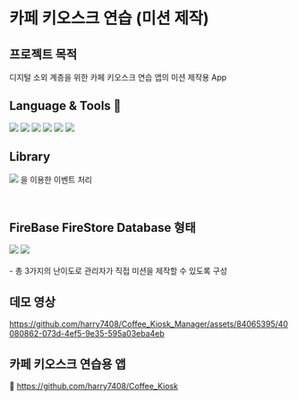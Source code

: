 <h1 align="left">
카페 키오스크 연습 (미션 제작)
</h1>

<h2>
  프로젝트 목적
</h2>

디지털 소외 계층을 위한 카페 키오스크 연습 앱의 미션 제작용 App

  
<h2>
Language & Tools 🧰 
</h2>
<p align="left">
 <img src="https://img.shields.io/badge/Android Studio Gifffe-3DDC84?style=flat-square&logo=android-studio&logoColor=white"/>
  <img src="https://img.shields.io/badge/Kotlin-7F52FF?style=flat&logo=kotlin&logoColor=white"/> 
  <img src="https://img.shields.io/badge/Git-F05032?style=flat-square&logo=git&logoColor=white"/>
  <img src="https://img.shields.io/badge/GitHub-181717?style=flat-square&logo=github&logoColor=white"/>
  <img src="https://img.shields.io/badge/Firebase-FFCA28?style=flat-square&logo=firebase&logoColor=white"/>
  <img src="https://img.shields.io/badge/Figma-F24E1E?style=flat-square&logo=figma&logoColor=white"/>
</p>

<h2>
  Library
</h2>
<p align="left">
  <img src="https://img.shields.io/badge/FlowBinding-9999FF?style=flat&logo=android&logoColor=white"/>
  을 이용한 이벤트 처리
</p>

<br>
<h2>
  FireBase FireStore Database 형태
</h2>
<img src="https://github.com/harry7408/Coffee_Kiosk_Manager/assets/84065395/524ec667-81d2-4d21-a427-6f487ccbc5ff"/>
<img src="https://github.com/harry7408/Coffee_Kiosk_Manager/assets/84065395/af26cd22-fc2b-4602-bbc6-5ff9d24f5e32"/>
<br></br>
- 총 3가지의 난이도로 관리자가 직접 미션을 제작할 수 있도록 구성





## 데모 영상
https://github.com/harry7408/Coffee_Kiosk_Manager/assets/84065395/40080862-073d-4ef5-9e35-595a03eba4eb

## 카페 키오스크 연습용 앱 
🔗 https://github.com/harry7408/Coffee_Kiosk


